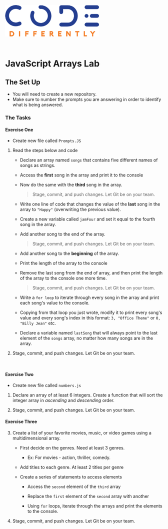 <img  src="../assets/code-diff-logo.png" alt="Code Differently Logo" style="height:100px; width:300px; padding-bottom: 2em;">

# JavaScript Arrays Lab


## The Set Up

- You will need to create a new repository.
- Make sure to number the prompts you are answering in order to identify what is being answered.


### The Tasks

#### Exercise One

- Create new file called `Prompts.JS`

1. Read the steps below and code

   - Declare an array named `songs` that contains five different names of songs as strings.

   - Access the **first** song in the array and print it to the console

   - Now do the same with the **third** song in the array.

     > Stage, commit, and push changes. Let Git be on your team.

   - Write one line of code that changes the value of the **last** song in the array to `"Happy"` (overwriting the previous value).

   - Create a new variable called `jamFour` and set it equal to the fourth song in the array.

   - Add another song to the end of the array.

     > Stage, commit, and push changes. Let Git be on your team.

   - Add another song to the **beginning** of the array.

   - Print the length of the array to the console

   - Remove the last song from the end of array, and then print the length of the array to the console one more time.

     > Stage, commit, and push changes. Let Git be on your team.

   - Write a `for loop` to iterate through every song in the array and print each song's value to the console.

   - Copying from that loop you just wrote, modify it to print every song's value and every song's index in this format: `3, "Office Theme"` or `0, "Billy Jean"` etc.

   - Declare a variable named `lastSong` that will always point to the last element of the `songs` array, no matter how many
     songs are in the array.

2. Stage, commit, and push changes. Let Git be on your team.

<br>

#### Exercise Two

- Create new file called `numbers.js`

1. Declare an array of at least 6 integers. Create a function that will sort the integer array in _ascending_ and _descending_ order.

2. Stage, commit, and push changes. Let Git be on your team.

#### Exercise Three

3. Create a list of your favorite movies, music, or video games using a multidimensional array.

   - First decide on the genres. Need at least 3 genres.
   
      - Ex: For movies - action, thriller, comedy. 

   - Add titles to each genre. At least 2 titles per genre

   - Create a series of statements to access elements

     - Access the `second` element of the `third` array

     - Replace the `first` element of the `second` array with another

     - Using `for` loops, iterate through the arrays and print the elements to the console.

4. Stage, commit, and push changes. Let Git be on your team.
